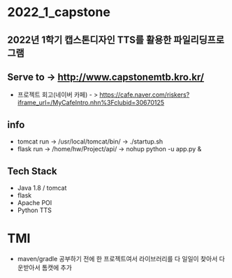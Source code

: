 # 2022_1_capstone
## 2022년 1학기 캡스톤디자인 TTS를 활용한 파일리딩프로그램
## Serve to -> http://www.capstonemtb.kro.kr/

* 프로젝트 회고(네이버 카페) - > https://cafe.naver.com/riskers?iframe_url=/MyCafeIntro.nhn%3Fclubid=30670125

## info
* tomcat run -> /usr/local/tomcat/bin/ -> ./startup.sh
* flask run -> /home/hw/Project/api/ -> nohup python -u app.py &

## Tech Stack
* Java 1.8 / tomcat
* flask
* Apache POI
* Python TTS

# TMI
* maven/gradle 공부하기 전에 한 프로젝트여서 라이브러리를 다 일일이 찾아서 다운받아서 톰캣에 추가
